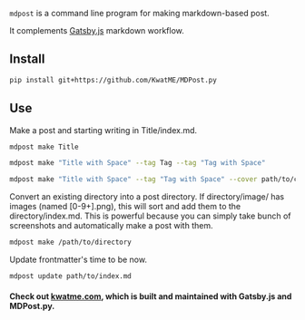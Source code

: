 `mdpost` is a command line program for making markdown-based post.

It complements [Gatsby.js](https://www.gatsbyjs.com) markdown workflow.

## Install

```sh
pip install git+https://github.com/KwatME/MDPost.py
```

## Use

Make a post and starting writing in Title/index.md.

```sh
mdpost make Title
```

```sh
mdpost make "Title with Space" --tag Tag --tag "Tag with Space"
```

```sh
mdpost make "Title with Space" --tag "Tag with Space" --cover path/to/cover.jpeg
```

Convert an existing directory into a post directory.
If directory/image/ has images (named [0-9+].png), this will sort and add them to the directory/index.md.
This is powerful because you can simply take bunch of screenshots and automatically make a post with them.

```sh
mdpost make /path/to/directory
```

Update frontmatter's time to be now.

```sh
mdpost update path/to/index.md
```

#### Check out [kwatme.com](kwatme.com), which is built and maintained with Gatsby.js and MDPost.py.
